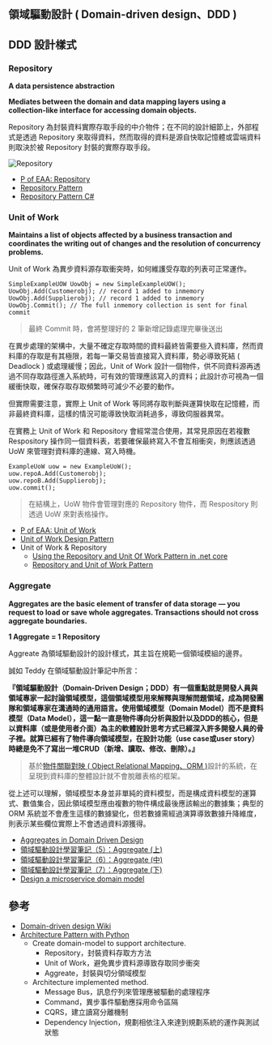 ## 領域驅動設計 ( Domain-driven design、DDD )

## DDD 設計樣式

### Repository

**A data persistence abstraction**

**Mediates between the domain and data mapping layers using a collection-like interface for accessing domain objects.**

Repository 為封裝資料實際存取手段的中介物件；在不同的設計細節上，外部程式是透過 Repository 來取得資料，然而取得的資料是源自快取記憶體或雲端資料則取決於被 Repository 封裝的實際存取手段。

![Repository ](https://codewithshadman.com/assets/images/repository-pattern-csharp_structure.png)

+ [P of EAA: Repository](https://martinfowler.com/eaaCatalog/repository.html)
+ [Repository Pattern](https://deviq.com/repository-pattern/)
+ [Repository Pattern C#](https://codewithshadman.com/repository-pattern-csharp/)

### Unit of Work

**Maintains a list of objects affected by a business transaction and coordinates the writing out of changes and the resolution of concurrency problems.**

Unit of Work 為異步資料源存取衝突時，如何維護受存取的列表可正常運作。

```
SimpleExampleUOW UowObj = new SimpleExampleUOW();
UowObj.Add(Customerobj); // record 1 added to inmemory
UowObj.Add(Supplierobj); // record 1 added to inmemory
UowObj.Commit(); // The full inmemory collection is sent for final commit
```
> 最終 Commit 時，會將整理好的 2 筆新增記錄處理完畢後送出

在異步處理的架構中，大量不確定存取時間的資料最終皆需要些入資料庫，然而資料庫的存取是有其極限，若每一筆交易皆直接寫入資料庫，勢必導致死結 ( Deadlock ) 或處理緩慢；因此，Unit of Work 設計一個物件，供不同資料源再透過不同存取路徑進入系統時，可有效的管理應該寫入的資料；此設計亦可視為一個緩衝快取，確保存取存取頻繁時可減少不必要的動作。

但實際需要注意，實際上 Unit of Work 等同將存取判斷與運算快取在記憶體，而非最終資料庫，這樣的情況可能導致快取消耗過多，導致伺服器異常。

在實務上 Unit of Work 和 Repository 會經常混合使用，其常見原因在若複數 Respository 操作同一個資料表，若要確保最終寫入不會互相衝突，則應該透過 UoW 來管理對資料庫的連線、寫入時機。

```
ExampleUoW uow = new ExampleUoW();
uow.repoA.Add(Customerobj);
uow.repoB.Add(Supplierobj);
uow.commit();
```
> 在結構上，UoW 物件會管理對應的 Repository 物件，而 Respository 則透過 UoW 來對表格操作。

+ [P of EAA: Unit of Work](https://martinfowler.com/eaaCatalog/unitOfWork.html)
+ [Unit of Work Design Pattern](https://www.codeproject.com/Articles/581487)
+ Unit of Work & Repository
    - [Using the Repository and Unit Of Work Pattern in .net core](https://garywoodfine.com/generic-repository-pattern-net-core/)
    - [Repository and Unit of Work Pattern](https://www.programmingwithwolfgang.com/repository-and-unit-of-work-pattern/)

### Aggregate

**Aggregates are the basic element of transfer of data storage — you request to load or save whole aggregates. Transactions should not cross aggregate boundaries.**

**1 Aggregate = 1 Repository**

Aggreate 為領域驅動設計的設計樣式，其主旨在規範一個領域模組的邊界。

誠如 Teddy 在領域驅動設計筆記中所言：

**『領域驅動設計（Domain-Driven Design；DDD）有一個重點就是開發人員與領域專家一起討論領域模型，這個領域模型用來解釋與理解問題領域，成為開發團隊和領域專家在溝通時的通用語言。使用領域模型（Domain Model）而不是資料模型（Data Model），這一點一直是物件導向分析與設計以及DDD的核心，但是以資料庫（或是使用者介面）為主的軟體設計思考方式已經深入許多開發人員的骨子裡。就算已經有了物件導向領域模型，在設計功能（use case或user story）時總是免不了寫出一堆CRUD（新增、讀取、修改、刪除）。』**
> 基於[物件關聯對映 ( Object Relational Mapping、ORM )](https://en.wikipedia.org/wiki/Object-relational_mapping)設計的系統，在呈現到資料庫的整體設計就不會脫離表格的框架。

從上述可以理解，領域模型本身並非單純的資料模型，而是構成資料模型的運算式、數值集合，因此領域模型應由複數的物件構成最後應該輸出的數據集；典型的 ORM 系統並不會產生這樣的數據變化，但若數據需經過演算導致數據升降維度，則表示某些欄位實際上不會透過資料源獲得。

+ [Aggregates in Domain Driven Design](https://medium.com/ingeniouslysimple/5aab3ef9901d)
+ [領域驅動設計學習筆記（5）：Aggregate (上)](http://teddy-chen-tw.blogspot.com/2019/06/5aggregate.html)
+ [領域驅動設計學習筆記（6）：Aggregate (中)](http://teddy-chen-tw.blogspot.com/2019/07/6aggregate.html)
+ [領域驅動設計學習筆記（7）：Aggregate (下)](http://teddy-chen-tw.blogspot.com/2020/01/7aggregate.html)
+ [Design a microservice domain model](https://docs.microsoft.com/zh-tw/dotnet/architecture/microservices/microservice-ddd-cqrs-patterns/microservice-domain-model)

## 參考

+ [Domain-driven design Wiki](https://en.wikipedia.org/wiki/Domain-driven_design)
+ [Architecture Pattern with Python](https://www.amazon.com/Architecture-Patterns-Python-Domain-Driven-Microservices/dp/1492052205)
    - Create domain-model to support architecture.
        + Repository，封裝資料存取方方法
        + Unit of Work，避免異步資料源導致存取同步衝突
        + Aggreate，封裝與切分領域模型
    - Architecture implemented method.
        + Message Bus，訊息佇列來管理應被驅動的處理程序
        + Command，異步事件驅動應採用命令區隔
        + CQRS，建立讀寫分離機制
        + Dependency Injection，規劃相依注入來達到規劃系統的運作與測試狀態
